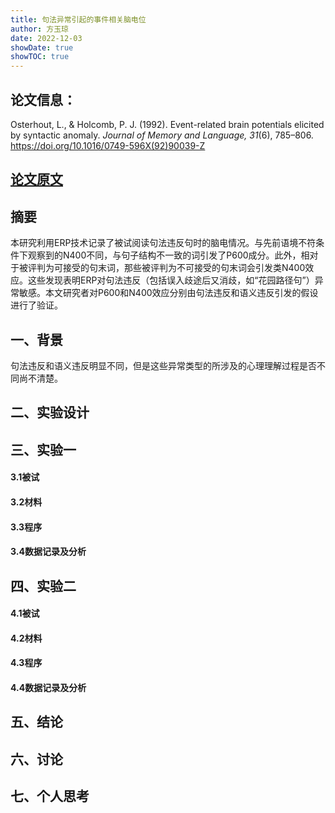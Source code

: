 ```yaml
---
title: 句法异常引起的事件相关脑电位
author: 方玉琼
date: 2022-12-03
showDate: true
showTOC: true
---
```


## 论文信息：
Osterhout, L., & Holcomb, P. J. (1992). Event-related brain potentials elicited by syntactic anomaly. *Journal of Memory and Language, 31*(6), 785–806. https://doi.org/10.1016/0749-596X(92)90039-Z

## [论文原文](../Source_Files/2022-12-203-FYQ.Pdf)

## 摘要
本研究利用ERP技术记录了被试阅读句法违反句时的脑电情况。与先前语境不符条件下观察到的N400不同，与句子结构不一致的词引发了P600成分。此外，相对于被评判为可接受的句末词，那些被评判为不可接受的句末词会引发类N400效应。这些发现表明ERP对句法违反（包括误入歧途后又消歧，如“花园路径句”）异常敏感。本文研究者对P600和N400效应分别由句法违反和语义违反引发的假设进行了验证。

## 一、背景
句法违反和语义违反明显不同，但是这些异常类型的所涉及的心理理解过程是否不同尚不清楚。

## 二、实验设计


## 三、实验一
#### 3.1被试 

#### 3.2材料

#### 3.3程序

#### 3.4数据记录及分析

## 四、实验二
#### 4.1被试 

#### 4.2材料

#### 4.3程序

#### 4.4数据记录及分析

 

## 五、结论

## 六、讨论

## 七、个人思考
